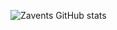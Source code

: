 ![Zavents GitHub stats](https://github-readme-stats.vercel.app/api?username=Zavents&show_icons=true&bg_color=00000000)
